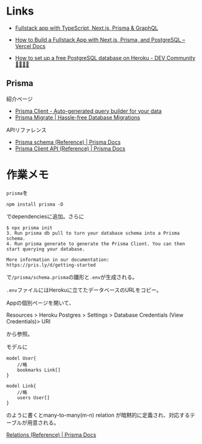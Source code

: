 # Links
- [Fullstack app with TypeScript, Next\.js, Prisma & GraphQL](https://www.prisma.io/blog/fullstack-nextjs-graphql-prisma-oklidw1rhw)

- [How to Build a Fullstack App with Next\.js, Prisma, and PostgreSQL – Vercel Docs](https://vercel.com/guides/nextjs-prisma-postgres)

- [How to set up a free PostgreSQL database on Heroku \- DEV Community 👩‍💻👨‍💻](https://dev.to/prisma/how-to-setup-a-free-postgresql-database-on-heroku-1dc1)

## Prisma
紹介ページ
- [Prisma Client \- Auto\-generated query builder for your data](https://www.prisma.io/client)
- [Prisma Migrate \| Hassle\-free Database Migrations](https://www.prisma.io/migrate)

APIリファレンス
- [Prisma schema \(Reference\) \| Prisma Docs](https://www.prisma.io/docs/concepts/components/prisma-schema)
- [Prisma Client API \(Reference\) \| Prisma Docs](https://www.prisma.io/docs/reference/api-reference/prisma-client-reference)


# 作業メモ
`prisma`を
```
npm install prisma -D
```
でdependenciesに追加。さらに
```
$ npx prisma init
3. Run prisma db pull to turn your database schema into a Prisma schema.
4. Run prisma generate to generate the Prisma Client. You can then start querying your database.

More information in our documentation:
https://pris.ly/d/getting-started
```
で`/prisma/schema.prisma`の雛形と`.env`が生成される。

`.env`ファイルにはHerokuに立てたデータベースのURLをコピー。

Appの個別ページを開いて、 

Resources &gt; Heroku Postgres &gt; Settings &gt; Database Credentials (View Credentials)&gt; URI

から参照。

モデルに
```
model User{
    //略
    bookmarks Link[]
}

model Link{
    //略
    users User[]
}
```

のように書くとmany-to-many(m-n) relation が暗黙的に定義され、対応するテーブルが用意される。

[Relations \(Reference\) \| Prisma Docs](https://www.prisma.io/docs/concepts/components/prisma-schema/relations)

